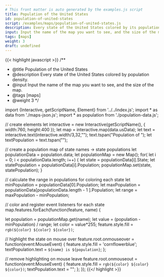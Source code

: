 ```yaml
---
# This front matter is auto generated by the examples.js script
title: Population of the United States
id: population-of-united-states
script: /examples/maps/population-of-united-states.js
description: Every state of the United States colored by its population relative to the total population of the united states.
input: Input the name of the map you want to see, and the size of the map.
tags: [maps]
weight: 3
draft: undefined
---
```


{{< highlight javascript >}}
/**
* @title Population of the United States
* @description Every state of the United States colored by population density.
* @input Input the name of the map you want to see, and the size of the map.
* @tags [maps]
* @weight 3
*/

import {Interactive, getScriptName, Element} from '../../index.js';
import * as data from './maps-json.js';
import * as population from './population-data.js';

// create elements
let interactive = new Interactive(getScriptName(), {
  width:760,
  height:400
});
let map = interactive.map(data.usData);
let text = interactive.text(interactive.width/3,32,"");
text.tspan("Population of ");
let textPopulation = text.tspan("");

// create a population map of state names -> state populations
let populationData = population.data;
let populationMap = new Map();
for( let i = 0; i < populationData.length; i++) {
  let state = populationData[i].State;
  let statePopulation = populationData[i].Population;
  populationMap.set(state, statePopulation);
}

// calculate the range in populations for coloring each state
let minPopulation = populationData[0].Population;
let maxPopulation = populationData[populationData.length - 1 ].Population;
let range = maxPopulation - minPopulation;

// color and register event listeners for each state
map.features.forEach(function(feature, name) {

  let population = populationMap.get(name);
  let value = (population - minPopulation) / range;
  let color = value*255;
  feature.style.fill = `rgb(${color} ${color} ${color})`;

  // highlight the state on mouse over
  feature.root.onmouseover = function(event:MouseEvent) {
    feature.style.fill = 'cornflowerblue';
    textPopulation.text = `${name} is ${population}`;
  };

  // remove highlighting on mouse leave
  feature.root.onmouseout = function(event:MouseEvent) {
    feature.style.fill = `rgb(${color} ${color} ${color})`;
    textPopulation.text = "";
  };
});
{{</ highlight >}}
